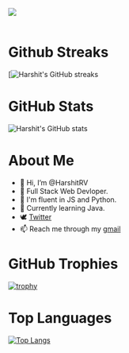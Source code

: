 ![](https://komarev.com/ghpvc/?username=HarshitRV) <br><br>
# Github Streaks
[![Harshit's GitHub streaks](https://github-readme-streak-stats.herokuapp.com/?user=HarshitRV&line_height=40&hide_border=true&theme=default)
# GitHub Stats
![Harshit's GitHub stats](https://github-readme-stats.vercel.app/api?username=HarshitRV&show_icons=true&theme=radical)


# About Me
- 👋 Hi, I’m @HarshitRV 
- 🌱 Full Stack Web Devloper.
- 🌱 I'm fluent in JS and Python.
- 🌱 Currently learning Java.
- 🕊 [Twitter](https://twitter.com/hrv_vishwakarma)
- 📫 Reach me through my [gmail](vharshitkr01@gmail.com) <br>

# GitHub Trophies
[![trophy](https://github-profile-trophy.vercel.app/?username=HarshitRV&theme=onedark)](https://github.com/ryo-ma/github-profile-trophy) <br>

# Top Languages
[![Top Langs](https://github-readme-stats.vercel.app/api/top-langs/?username=HarshitRV)](https://github.com/anuraghazra/github-readme-stats)

<!---
lucifer00911/lucifer00911 is a Discord Bot repository  `README.md` (this file) appears on your GitHub profile.
You can click the Preview link to take a look at your changes.
--->
